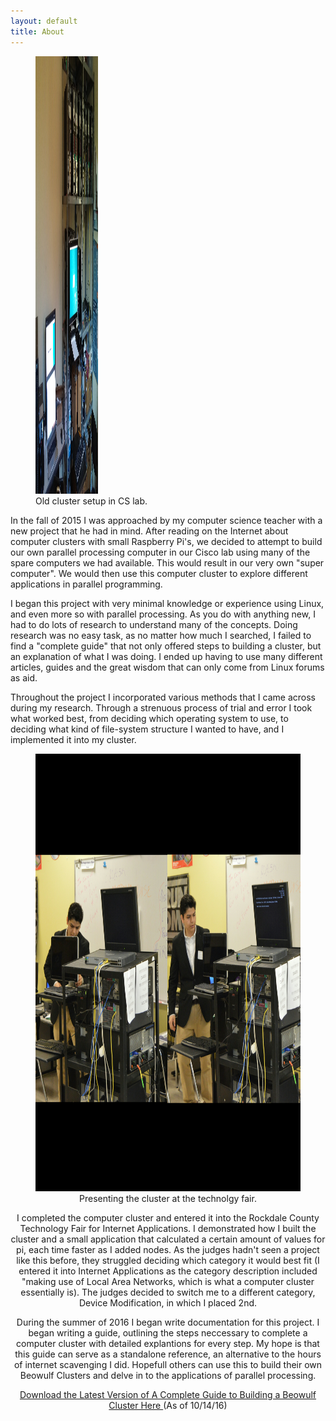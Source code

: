 ```yaml
---
layout: default
title: About
---
```


<figure>
  <img src="/images/clusters.jpg" alt="cluster" height="700" width="100">
  <figcaption>Old cluster setup in CS lab.</figcaption>
</figure>

In the fall of 2015 I was approached by my computer science teacher with a new project that he had in mind. After reading on the Internet about computer clusters with small Raspberry Pi's, we decided to attempt to build our own parallel processing computer in our Cisco lab using many of the spare computers we had available. This would result in our very own "super computer". We would then use this computer cluster to explore different applications in parallel programming.

I began this project with very minimal knowledge or experience using Linux, and even more so with parallel processing. As you do with anything new, I had to do lots of research to understand many of the concepts. Doing research was no easy task, as no matter how much I searched, I failed to find a "complete guide" that not only offered steps to building a cluster, but an explanation of what I was doing. I ended up having to use many different articles, guides and the great wisdom that can only come from Linux forums as aid.

Throughout the project I incorporated various methods that I came across during my research. Through a strenuous process of trial and error I took what worked best, from deciding which operating system to use, to deciding what kind of file-system structure I wanted to have, and I implemented it into my cluster. 

<center><figure>
  <img src="images/clus.jpg" alt="clus" height="700" width="1000">
  <figcaption>Presenting the cluster at the technolgy fair. </figcaption>
</figure>

I completed the computer cluster and entered it into the Rockdale County Technology Fair for Internet Applications. I demonstrated how I built the cluster and a small application that calculated a certain amount of values for pi, each time faster as I added nodes. As the judges hadn't seen a project like this before, they struggled deciding which category it would best fit (I entered it into Internet Applications as the category description included "making use of Local Area Networks, which is what a computer cluster essentially is). The judges decided to switch me to a different category, Device Modification, in which I placed 2nd. 


During the summer of 2016 I began write  documentation for this project. I began writing a guide, outlining the steps neccessary to complete a computer cluster with detailed explantions for every step. My hope is that this guide can serve as a standalone reference, an alternative to the hours of internet scavenging I did. Hopefull others can use this to build their own Beowulf Clusters and delve in to the applications of parallel processing. 

<a href="https://github.com/luisp23/luisp23.github.io/blob/master/projects/BeowulfClusterGuideLP.pdf "> Download the Latest Version of A Complete Guide to Building a
Beowulf Cluster Here </a> (As of 10/14/16)
